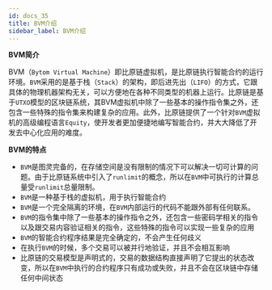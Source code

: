 ```yaml
---
id: docs_35
title: BVM介绍
sidebar_label: BVM介绍
---
```


**BVM简介**

BVM（`Bytom Virtual Machine`）即比原链虚拟机，是比原链执行智能合约的运行环境。`BVM`采用的是基于栈（`Stack`）的架构，即后进先出（`LIFO`）的方式，它跟具体的物理机器架构无关，可以方便地在各种不同类型的机器上运行。比原链是基于`UTXO`模型的区块链系统，其BVM虚拟机中除了一些基本的操作指令集之外，还包含一些特殊的指令集来构建复杂的应用。此外，比原链提供了一个针对`BVM`虚拟机的高级编程语言`Equity`，使开发者更加便捷地编写智能合约，并大大降低了开发去中心化应用的难度。

**BVM的特点**

- `BVM`是图灵完备的，在存储空间是没有限制的情况下可以解决一切可计算的问题。由于比原链系统中引入了`runlimit`的概念，所以在`BVM`中可执行的计算总量受`runlimit`总量限制。
- `BVM`是一种基于栈的虚拟机，用于执行智能合约
- `BVM`是一个完全隔离的环境，在`BVM`内部运行的代码不能跟外部有任何联系。
- `BVM`的指令集中除了一些基本的操作指令之外，还包含一些密码学相关的指令以及跟交易内容验证相关的指令，这些特殊的指令可以实现一些复杂的应用
- `BVM`的智能合约程序结果是完全确定的，不会产生任何歧义
- 在执行`BVM`的时候，多个交易可以被并行地验证，并且不会相互影响
- 比原链的交易模型是声明式的，交易的数据结构直接声明了它提出的状态改变，所以在`BVM`中执行的合约程序只有成功或失败，并且不会在区块链中存储任何中间状态
